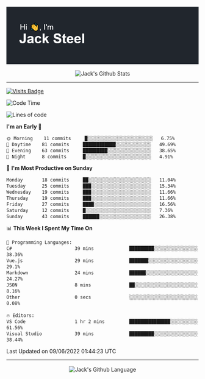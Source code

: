 <p align="center">
  <img align="center" src="https://github.com/JackSteel97/JackSteel97/blob/main/header.png?raw=true" alt="Hi, I'm Jack Steel" /> 
 </p>
<p align="center">
 <img align="center" src="https://github-readme-stats.vercel.app/api?username=jacksteel97&show_icons=true&count_private=true&theme=dracula" alt="Jack's Github Stats" /> 
</p>

<hr/>

[![Visits Badge](https://badges.pufler.dev/visits/JackSteel97/JackSteel97?color=blue&label=Profile%20Visits)](https://github.com/JackSteel97)
<!--START_SECTION:waka-->
![Code Time](http://img.shields.io/badge/Code%20Time-0%20secs-blue)

![Lines of code](https://img.shields.io/badge/From%20Hello%20World%20I%27ve%20Written-937%20Thousand%20lines%20of%20code-blue)

**I'm an Early 🐤** 

```text
🌞 Morning    11 commits     █░░░░░░░░░░░░░░░░░░░░░░░░   6.75% 
🌆 Daytime    81 commits     ████████████░░░░░░░░░░░░░   49.69% 
🌃 Evening    63 commits     █████████░░░░░░░░░░░░░░░░   38.65% 
🌙 Night      8 commits      █░░░░░░░░░░░░░░░░░░░░░░░░   4.91%

```
📅 **I'm Most Productive on Sunday** 

```text
Monday       18 commits     ██░░░░░░░░░░░░░░░░░░░░░░░   11.04% 
Tuesday      25 commits     ███░░░░░░░░░░░░░░░░░░░░░░   15.34% 
Wednesday    19 commits     ███░░░░░░░░░░░░░░░░░░░░░░   11.66% 
Thursday     19 commits     ███░░░░░░░░░░░░░░░░░░░░░░   11.66% 
Friday       27 commits     ████░░░░░░░░░░░░░░░░░░░░░   16.56% 
Saturday     12 commits     █░░░░░░░░░░░░░░░░░░░░░░░░   7.36% 
Sunday       43 commits     ██████░░░░░░░░░░░░░░░░░░░   26.38%

```


📊 **This Week I Spent My Time On** 

```text
💬 Programming Languages: 
C#                       39 mins             █████████░░░░░░░░░░░░░░░░   38.36% 
Vue.js                   29 mins             ███████░░░░░░░░░░░░░░░░░░   29.1% 
Markdown                 24 mins             ██████░░░░░░░░░░░░░░░░░░░   24.27% 
JSON                     8 mins              ██░░░░░░░░░░░░░░░░░░░░░░░   8.16% 
Other                    0 secs              ░░░░░░░░░░░░░░░░░░░░░░░░░   0.08%

🔥 Editors: 
VS Code                  1 hr 2 mins         ███████████████░░░░░░░░░░   61.56% 
Visual Studio            39 mins             █████████░░░░░░░░░░░░░░░░   38.44%

```


 Last Updated on 09/06/2022 01:44:23 UTC
<!--END_SECTION:waka-->

<hr/>

<p align="center">
    <img align="center" src="https://github-readme-stats.vercel.app/api/top-langs/?username=jacksteel97&langs_count=10&layout=compact&theme=dracula" alt="Jack's Github Language" /> 
</p>
